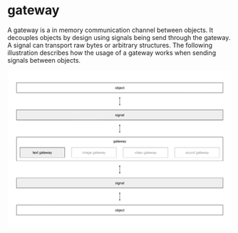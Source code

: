 # gateway
A gateway is a in memory communication channel between objects. It decouples
objects by design using signals being send through the gateway. A signal can
transport raw bytes or arbitrary structures. The following illustration
describes how the usage of a gateway works when sending signals between
objects.

![gateway](image/gateway.png)
